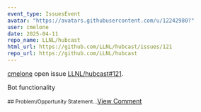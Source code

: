 ```yaml
---
event_type: IssuesEvent
avatar: "https://avatars.githubusercontent.com/u/12242980?"
user: cmelone
date: 2025-04-11
repo_name: LLNL/hubcast
html_url: https://github.com/LLNL/hubcast/issues/121
repo_url: https://github.com/LLNL/hubcast
---
```


<a href='https://github.com/cmelone' target='_blank'>cmelone</a> open issue <a href='https://github.com/LLNL/hubcast/issues/121' target='_blank'>LLNL/hubcast#121</a>.

<p>Bot functionality</p><small>## Problem/Opportunity Statement...</small><a href='https://github.com/LLNL/hubcast/issues/121' target='_blank'>View Comment</a>